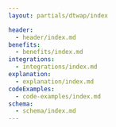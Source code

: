 ```yaml
---
layout: partials/dtwap/index

header:
  - header/index.md
benefits:
  - benefits/index.md
integrations:
  - integrations/index.md
explanation:
  - explanation/index.md
codeExamples:
  - code-examples/index.md
schema:
  - schema/index.md
---
```


